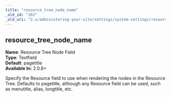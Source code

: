 ```yaml
---
title: "resource_tree_node_name"
_old_id: "262"
_old_uri: "2.x/administering-your-site/settings/system-settings/resource_tree_node_name"
---
```


resource\_tree\_node\_name
--------------------------

**Name**: Resource Tree Node Field   
**Type**: Textfield   
**Default**: pagetitle   
**Available In:** 2.0.8+

Specify the Resource field to use when rendering the nodes in the Resource Tree. Defaults to pagetitle, although any Resource field can be used, such as menutitle, alias, longtitle, etc.